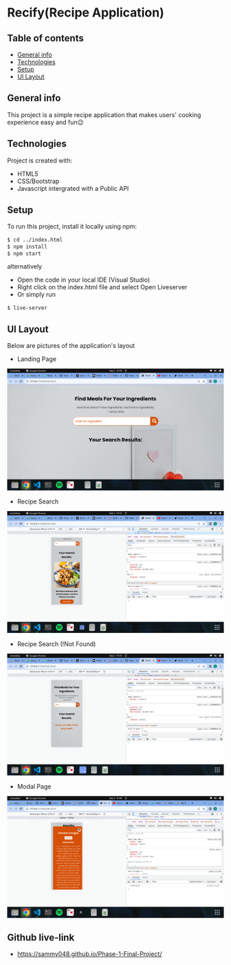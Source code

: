 # Recify(Recipe Application)

## Table of contents
* [General info](#general-info)
* [Technologies](#technologies)
* [Setup](#setup)
* [UI Layout](#UI-Layout)

## General info
This project is a simple recipe application that makes users' cooking experience easy and fun:wink:

## Technologies
Project is created with:
* HTML5
* CSS/Bootstrap
* Javascript intergrated with a Public API

## Setup
To run this project, install it locally using npm:

```
$ cd ../index.html
$ npm install
$ npm start
```
alternatively

* Open the code in your local IDE (Visual Studio)
* Right click on the index.html file and select Open Liveserver
* Or simply run

```
$ live-server
```

## UI Layout
Below are pictures of the application's layout

* Landing Page 

<img src="img/Screenshot from 2022-09-02 14-50-59.png" alt="Alt text" title="Optional title">

* Recipe Search

<img src="img/Screenshot from 2022-09-02 14-52-39.png" alt="Alt text" title="Optional title">

* Recipe Search (!Not Found)

<img src="img/Screenshot from 2022-09-02 14-55-47.png" alt="Alt text" title="Optional title">

* Modal Page

<img src="img/Screenshot from 2022-09-02 16-58-09.png" alt="Alt text" title="Optional title">

## Github live-link

* https://sammy048.github.io/Phase-1-Final-Project/





	
